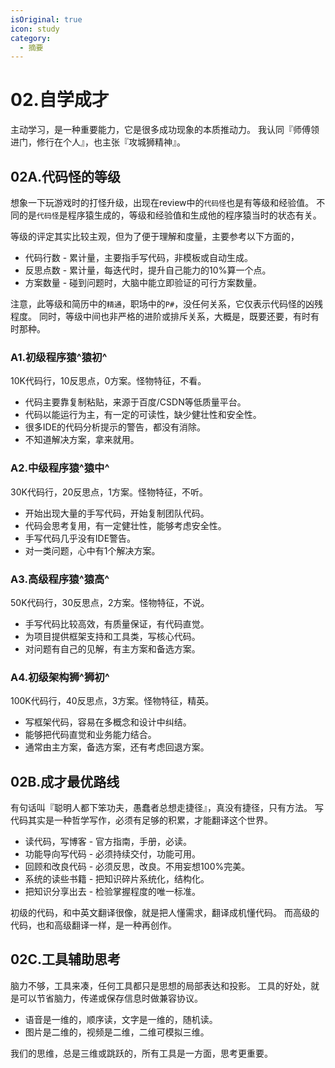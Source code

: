 ```yaml
---
isOriginal: true
icon: study
category:
  - 摘要
---
```


# 02.自学成才

主动学习，是一种重要能力，它是很多成功现象的本质推动力。
我认同『师傅领进门，修行在个人』，也主张『攻城狮精神』。

## 02A.代码怪的等级

想象一下玩游戏时的打怪升级，出现在review中的`代码怪`也是有等级和经验值。
不同的是`代码怪`是程序猿生成的，等级和经验值和生成他的程序猿当时的状态有关。

等级的评定其实比较主观，但为了便于理解和度量，主要参考以下方面的，

* 代码行数 - 累计量，主要指手写代码，非模板或自动生成。
* 反思点数 - 累计量，每迭代时，提升自己能力的10%算一个点。
* 方案数量 - 碰到问题时，大脑中能立即验证的可行方案数量。

注意，此等级和简历中的`精通`，职场中的`P#`，没任何关系，它仅表示代码怪的凶残程度。
同时，等级中间也非严格的进阶或排斥关系，大概是，既要还要，有时有时那种。

### A1.初级程序猿^猿初^

10K代码行，10反思点，0方案。怪物特征，不看。

* 代码主要靠复制粘贴，来源于百度/CSDN等低质量平台。
* 代码以能运行为主，有一定的可读性，缺少健壮性和安全性。
* 很多IDE的代码分析提示的警告，都没有消除。
* 不知道解决方案，拿来就用。

### A2.中级程序猿^猿中^

30K代码行，20反思点，1方案。怪物特征，不听。

* 开始出现大量的手写代码，开始复制团队代码。
* 代码会思考复用，有一定健壮性，能够考虑安全性。
* 手写代码几乎没有IDE警告。
* 对一类问题，心中有1个解决方案。

### A3.高级程序猿^猿高^

50K代码行，30反思点，2方案。怪物特征，不说。

* 手写代码比较高效，有质量保证，有代码直觉。
* 为项目提供框架支持和工具类，写核心代码。
* 对问题有自己的见解，有主方案和备选方案。

### A4.初级架构狮^狮初^

100K代码行，40反思点，3方案。怪物特征，精英。

* 写框架代码，容易在多概念和设计中纠结。
* 能够把代码直觉和业务能力结合。
* 通常由主方案，备选方案，还有考虑回退方案。

## 02B.成才最优路线

有句话叫『聪明人都下笨功夫，愚蠢者总想走捷径』，真没有捷径，只有方法。
写代码其实是一种哲学写作，必须有足够的积累，才能翻译这个世界。

* 读代码，写博客 - 官方指南，手册，必读。
* 功能导向写代码 - 必须持续交付，功能可用。
* 回顾和改良代码 - 必须反思，改良。不用妄想100%完美。
* 系统的读些书籍 - 把知识碎片系统化，结构化。
* 把知识分享出去 - 检验掌握程度的唯一标准。

初级的代码，和中英文翻译很像，就是把人懂需求，翻译成机懂代码。
而高级的代码，也和高级翻译一样，是一种再创作。

## 02C.工具辅助思考

脑力不够，工具来凑，任何工具都只是思想的局部表达和投影。
工具的好处，就是可以节省脑力，传递或保存信息时做兼容协议。

* 语音是一维的，顺序读，文字是一维的，随机读。
* 图片是二维的，视频是二维，二维可模拟三维。

我们的思维，总是三维或跳跃的，所有工具是一方面，思考更重要。
